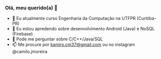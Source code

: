### Olá, meu querido(a) 👋



- 🔭 Eu atualmente curso Engenharia da Computação na UTFPR (Curitiba-PR)
- 🌱 Eu estou apredendo sobre desenvolvimento Android (Java) e NoSQL (Firebase)
- 💬 Pode me perguntar sobre C/C++/Java/SQL 
- 📫 Me procure por kamiro.cm37@gmail.com ou no instagram @camilo.jmoreira


